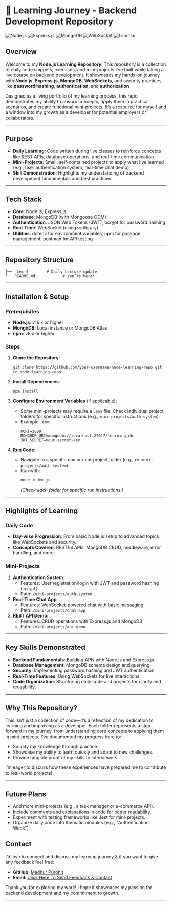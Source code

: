 # 🚀 Learning Journey - Backend Development Repository

![Node.js](https://img.shields.io/badge/Node.js-v16.x-green) ![Express.js](https://img.shields.io/badge/Express.js-v4.x-blue) ![MongoDB](https://img.shields.io/badge/MongoDB-v5.x-yellowgreen) ![WebSocket](https://img.shields.io/badge/WebSocket-Enabled-blueviolet) ![License](https://img.shields.io/badge/License-MIT-red)

## Overview

Welcome to my **Node.js Learning Repository**! This repository is a collection of daily code snippets, exercises, and mini-projects I’ve built while taking a live course on backend development. It showcases my hands-on journey with **Node.js**, **Express.js**, **MongoDB**, **WebSockets**, and security practices like **password hashing**, **authentication**, and **authorization**. 

Designed as a living portfolio of my learning process, this repo demonstrates my ability to absorb concepts, apply them in practical scenarios, and create functional mini-projects. It’s a resource for myself and a window into my growth as a developer for potential employers or collaborators.

---

## Purpose

- **Daily Learning**: Code written during live classes to reinforce concepts like REST APIs, database operations, and real-time communication.
- **Mini-Projects**: Small, self-contained projects to apply what I’ve learned (e.g., user authentication system, real-time chat demo).
- **Skill Demonstration**: Highlights my understanding of backend development fundamentals and best practices.

---

## Tech Stack

- **Core**: Node.js, Express.js
- **Database**: MongoDB (with Mongoose ODM)
- **Authentication**: JSON Web Tokens (JWT), bcrypt for password hashing
- **Real-Time**: WebSocket (using `ws` library)
- **Utilities**: dotenv for environment variables, npm for package management, postman for API testing

---

## Repository Structure

```
├──  Lec-$        # Daily Lecture update
└── README.md            # You’re here!
```

---

## Installation & Setup

### Prerequisites
- **Node.js**: v16.x or higher
- **MongoDB**: Local instance or MongoDB Atlas
- **npm**: v8.x or higher

### Steps
1. **Clone the Repository**:
   ```bash
   git clone https://github.com/your-username/node-learning-repo.git
   cd node-learning-repo
   ```

2. **Install Dependencies**:
   ```bash
   npm install
   ```

3. **Configure Environment Variables** (if applicable):
   - Some mini-projects may require a `.env` file. Check individual project folders for specific instructions (e.g., `mini-projects/auth-system`).
   - Example `.env`:
     ```
     PORT=3000
     MONGODB_URI=mongodb://localhost:27017/learning_db
     JWT_SECRET=your-secret-key
     ```

4. **Run Code**:
   - Navigate to a specific day or mini-project folder (e.g., `cd mini-projects/auth-system`).
   - Run with:
     ```bash
     node index.js
     ```
     *(Check each folder for specific run instructions.)*

---

## Highlights of Learning

### Daily Code
- **Day-wise Progression**: From basic Node.js setup to advanced topics like WebSockets and security.
- **Concepts Covered**: RESTful APIs, MongoDB CRUD, middleware, error handling, and more.

### Mini-Projects
1. **Authentication System**:
   - Features: User registration/login with JWT and password hashing (`bcrypt`).
   - Path: `/mini-projects/auth-system`
2. **Real-Time Chat App**:
   - Features: WebSocket-powered chat with basic messaging.
   - Path: `/mini-projects/chat-app`
3. **REST API Demo**:
   - Features: CRUD operations with Express.js and MongoDB.
   - Path: `/mini-projects/api-demo`

---

## Key Skills Demonstrated

- **Backend Fundamentals**: Building APIs with Node.js and Express.js.
- **Database Management**: MongoDB schema design and querying.
- **Security**: Implementing password hashing and JWT authentication.
- **Real-Time Features**: Using WebSockets for live interactions.
- **Code Organization**: Structuring daily code and projects for clarity and reusability.

---

## Why This Repository?

This isn’t just a collection of code—it’s a reflection of my dedication to learning and improving as a developer. Each folder represents a step forward in my journey, from understanding core concepts to applying them in mini-projects. I’ve documented my progress here to:
- Solidify my knowledge through practice.
- Showcase my ability to learn quickly and adapt to new challenges.
- Provide tangible proof of my skills to interviewers.

I’m eager to discuss how these experiences have prepared me to contribute to real-world projects!

---

## Future Plans

- Add more mini-projects (e.g., a task manager or e-commerce API).
- Include comments and explanations in code for better readability.
- Experiment with testing frameworks like Jest for mini-projects.
- Organize daily code into thematic modules (e.g., "Authentication Week").

## Contact

I’d love to connect and discuss my learning journey & if you want to give any feedback feel free:
- **GitHub**: [Madhur Purohit](https://github.com/madhurpurohit)
- **Email**: [Click Here To Send Feedback & Contact](mailto:madhurpurohit123+feedback@gmail.com)

Thank you for exploring my work! I hope it showcases my passion for backend development and my commitment to growth.

---
